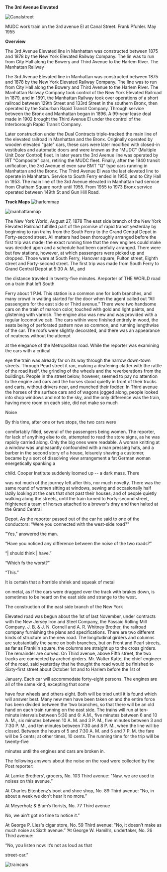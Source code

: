 **The 3rd Avenue Elevated**

![Canalstreet](../images/canalstreettrain.png)

MUDC work train on the 3rd avenue El at Canal Street. Frank Pfuhler. May 1955

**Overview**

The 3rd Avenue Elevated line in Manhattan was constructed between 1875 and 1878 by the New York Elevated Railway Company. The lin was to run from City Hall along the Bowery and Third Avenue to the Harlem River. The Manhattan Railway

The 3rd Avenue Elevated line in Manhattan was constructed between 1875 and 1878 by the New York Elevated Railway Company. The line was to run from City Hall along the Bowery and Third Avenue to the Harlem River. The Manhattan Railway Company took control of the New York Elevated Railroad in 1879, and in 1891, the Manhattan Railway took over operations of a short railroad between 129th Street and 133rd Street in the southern Bronx, then operated by the Suburban Rapid Transit Company. Through service between the Bronx and Manhattan began in 1896. A 99-year lease deal made in 1902 brought the Third Avenue El under the control of the Interborough Rapid Transit Company.

Later construction under the Dual Contracts triple-tracked the main line of the elevated railroad in Manhattan and the Bronx. Originally operated by wooden elevated "gate" cars, these cars were later modified with closed-in vestibules and automatic doors and were known as the "MUDC" (Multiple Unit Door Control) fleet. In later years the 3rd Avenue line was operated by IRT "Composite" cars, retiring the MUDC fleet. Finally, after the 1940 transit unification, the 3rd Avenue el even saw BMT "Q" type cars running in Manhattan and the Bronx.
The Third Avenue El was the last elevated line to operate in Manhattan. Service to South Ferry ended in 1950, and to City Hall in 1953. The main line of the 3rd Avenue elevated in Manhattan had service from Chatham Square north until 1955. From 1955 to 1973 Bronx service operated between 149th St and Gun Hill Road.

**Track Maps**
![harlemmap](../images/harlem3rdave.png)

![manhattanmap](../images/3rdavemanhattan.png)

The New York World, August 27, 1878
The east side branch of the New York Elevated Railroad
fulfilled part of the promise of rapid transit yesterday by beginning to run trains from the South Ferry to the Grand Central Depot in Forty-second street. All matters had been
thoroughly arranged before the first trip was made; the exact running time that the new engines could make was decided upon and a schedule had been carefully arranged. There
were but few stations, however, at which passengers were picked up and dropped. Those were at South Ferry, Hanover square, Fulton street, Eighth street and Forty-second
street. The first trip was made from South Ferry to Grand Central Depot at 5:30 A. M., and

the distance traveled in twenty-five minutes.
Areporter of THE WORLD road on a train that left South

Ferry about 1 P.M. This station is a common one for both branches, and many crowd in waiting started for the door when the agent called out “All passengers for the east side or
Third avenue.” There were two handsome cars on the train of maroon color, touched with gold and light paints, and glistening with varnish. The engine also was new and was
provided with a regular locomotive cab. The cars within were finished entirely in wood, the seats being of perforated pattern now so common, and running lengthwise of the car.
The roofs were slightly decorated, and there was an appearance of neatness without the attempt

at the elegance of the Metropolitan road.
While the reporter was examining the cars with a critical

eye the train was already far on its way through the narrow down-town streets. Through Pearl street it ran, making a deafening clatter with the rattle of the road itself, the
grinding of the wheels and the reverberations from the buildings. People in the street below, however, seemed to pay no attention to the engine and cars and the horses stood
quietly in front of their trucks and carts, without drivers near, and munched their fodder. In Third avenue the horses of the surface cars and of wagons jogged along, people looked
into shop windows and not to the sky, and the only difference was the train, having more room on each side, did not make so much

Noise

By this time, after one or two stops, the two cars were

comfortably filled, several of the passengers being women. The reporter, for lack of anything else to do, attempted to read the store signs, as he was rapidly carried along. Only
the big ones were readable. A woman knitting at a window was unpleasantly confounded with a man pressing hats, and a barber in the second story of a house, leisurely shaving a
customer, became by a sort of dissolving view arrangement a fat German woman energetically spanking a

child.
Cooper Institute suddenly loomed up -- a dark mass. There

was not much of the journey left after this, nor much novelty. There was the same round of women sitting at windows, sewing and occasionally half lazily looking at the cars that
shot past their houses; and of people quietly walking along the streets, until the train turned to Forty-second street, frightened a team of horses attached to a brewer's dray and
then halted at the Grand Central

Depot.
As the reporter passed out of the car he said to one of the conductors:
“Were you connected with the west-side road?"

"Yes," answered the man.

“Have you noticed any difference between the noise of the two roads?”

“| should think | have.”

“Which fs the worst?"

“This.”

It is certain that a horrible shriek and squeak of metal

on metal, as if the cars were dragged over the track with brakes down, is sometimes to be heard on the east side and strange to the
west.

The construction of the east side branch of the New York


Elevated road was begun about the 1st of last November, under contracts with the New Jersey Iron and Steel Company, the Passaic Rolling Mill Company. J. B. & J. N. Cornell and
A. R. Whitney Brother, the railroad company furnishing the plans and specifications. There are two different kinds of structure on the new road. The longitudinal girders and
columns are substantially the same on both branches, but on Front and Pearl streets, as far as Franklin square, the columns are straight up to the cross girders. The remainder are
curved. On Third avenue, above Fifth street, the two tracks are connected by arched girders. Mr. Walter Katte, the chief engineer of the road, said yesterday that he thought the
road would be finished to Sixty-first street about October 1st and to Harlem before the 1st of

January.
Each car will accommodate forty-eight persons.
The engines are all of the same kind, excepting that some

have four wheels and others eight. Both will be tried until it is found which will answer best. Many new men have been taken on and the entire force has been divided between the
‘two branches, so that there will be an old hand on each train running on the east side. The trains will run at ten-minute intervals between 5:30 and 6: A.M., five minutes between
6 and 10 A. M., six minutes between 10 A. M. and 3 P. M., five minutes between 3 and 7:30 P. M., and ten minutes between 7:30 and 8 P. M., when the line will be closed.
Between the hours of 5 and 7:30 A. M. and 5 and 7 P. M. the fare will be 5 cents; at other times, 10 cents. The running time for the trip will be twenty-five

minutes until the engines and cars are broken in.

The following answers about the noise on the road were collected by the Post reporter:

At Lamke Brothers’, grocers, No. 103 Third avenue: "Naw, we are used to noises on this avenue.”

At Charles Eitenbenz’s boot and shoe shop, No. 89 Third avenue: "No, in about a week we don't hear it no more.”

At Meyerholz & Blum’s florists, No. 77 Third avenue

No, we ain't got no time to notice it.”

At George P. Lies's cigar store, No. 59 Third avenue: "No, it doesn’t make as much noise as Sixth avenue.”
‘At George W. Hamill’s, undertaker, No. 26 Third avenue:

“No, you listen now: it’s not as loud as that

street-car.”

![traincars](../images/traincars.png)


